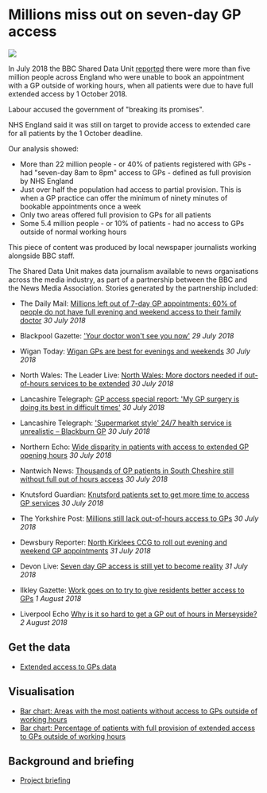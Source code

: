 # Millions miss out on seven-day GP access

![](https://ichef.bbci.co.uk/news/624/cpsprodpb/7BBF/production/_102697613_chart-nogp_provision-isoyi-nc.png)

In July 2018 the BBC Shared Data Unit [reported](https://www.bbc.co.uk/news/uk-england-44938759) there were more than five million people across England who were unable to book an appointment with a GP outside of working hours, when all patients were due to have full extended access by 1 October 2018.

Labour accused the government of "breaking its promises".

NHS England said it was still on target to provide access to extended care for all patients by the 1 October deadline.

Our analysis showed:

- More than 22 million people - or 40% of patients registered with GPs - had "seven-day 8am to 8pm" access to GPs - defined as full provision by NHS England
- Just over half the population had access to partial provision. This is when a GP practice can offer the minimum of ninety minutes of bookable appointments once a week
- Only two areas offered full provision to GPs for all patients
- Some 5.4 million people - or 10% of patients - had no access to GPs outside of normal working hours

This piece of content was produced by local newspaper journalists working alongside BBC staff.

The Shared Data Unit makes data journalism available to news organisations across the media industry, as part of a partnership between the BBC and the News Media Association. Stories generated by the partnership included:

* The Daily Mail: [Millions left out of 7-day GP appointments: 60% of people do not have full evening and weekend access to their family doctor](http://www.dailymail.co.uk/health/article-6007397/Millions-not-evening-weekend-access-family-doctor.html) *30 July 2018*
* Blackpool Gazette: ['Your doctor won't see you now'](https://www.blackpoolgazette.co.uk/news/health/your-doctor-won-t-see-you-now-1-9275153) *29 July 2018*


* Wigan Today: [Wigan GPs are best for evenings and weekends](https://www.wigantoday.net/news/wigan-gps-are-best-for-evenings-and-weekends-1-92758410) *30 July 2018*
* North Wales: The Leader Live: [North Wales: More doctors needed if out-of-hours services to be extended](http://www.leaderlive.co.uk/news/16385999.north-wales-more-doctors-needed-if-out-of-hours-services-to-be-extended/) *30 July 2018*
* Lancashire Telegraph: [GP access special report: 'My GP surgery is doing its best in difficult times'](http://www.lancashiretelegraph.co.uk/news/16385460.gp-access-special-report-my-gp-surgery-is-doing-its-best-in-difficult-times/) *30 July 2018*
* Lancashire Telegraph: ['Supermarket style' 24/7 health service is unrealistic – Blackburn GP](http://www.lancashiretelegraph.co.uk/news/16385462.supermarket-style-247-health-service-is-unrealistic-blackburn-gp/) *30 July 2018*
* Northern Echo: [Wide disparity in patients with access to extended GP opening hours](http://www.thenorthernecho.co.uk/news/16384998.wide-disparity-in-patients-with-access-to-extended-gp-opening-hours/) *30 July 2018*
* Nantwich News: [Thousands of GP patients in South Cheshire still without full out of hours access](https://thenantwichnews.co.uk/2018/07/30/thousands-of-gp-patients-in-south-cheshire-still-without-full-out-of-hours-access/) *30 July 2018*
* Knutsford Guardian: [Knutsford patients set to get more time to access GP services](http://www.knutsfordguardian.co.uk/news/16385877.knutsford-patients-set-to-get-more-time-to-access-gp-services/) *30 July 2018*
* The Yorkshire Post: [Millions still lack out-of-hours access to GPs](https://www.yorkshirepost.co.uk/news/millions-still-lack-out-of-hours-access-to-gps-1-9274870) *30 July 2018*


* Dewsbury Reporter: [North Kirklees CCG to roll out evening and weekend GP appointments](https://www.dewsburyreporter.co.uk/news/north-kirklees-ccg-to-roll-out-evening-and-weekend-gp-appointments-1-9278226) *31 July 2018*
* Devon Live: [Seven day GP access is still yet to become reality](https://www.devonlive.com/news/devon-news/seven-day-gp-access-still-1844975) *31 July 2018*
* Ilkley Gazette: [Work goes on to try to give residents better access to GPs](http://www.ilkleygazette.co.uk/news/16388004.work-goes-on-to-try-to-give-residents-better-access-to-gps/) *1 August 2018*
* Liverpool Echo [Why is it so hard to get a GP out of hours in Merseyside?](https://www.liverpoolecho.co.uk/news/liverpool-news/hard-gp-out-hours-merseyside-14978832) *2 August 2018*


## Get the data

  * [Extended access to GPs data](https://docs.google.com/spreadsheets/d/1xk1_9ZeD1XWO20pcAGZbxlqj9gmBOe6LWmwOgfTTBCE/edit#gid=838396479)

## Visualisation

* [Bar chart: Areas with the most patients without access to GPs outside of working hours](https://ichef.bbci.co.uk/news/624/cpsprodpb/7BBF/production/_102697613_chart-nogp_provision-isoyi-nc.png)
* [Bar chart: Percentage of patients with full provision of extended access to GPs outside of working hours](https://ichef.bbci.co.uk/news/624/cpsprodpb/B0FD/production/_102690354_chart-full_provision_regions-xn7u2-nc.png)

## Background and briefing

* [Project briefing](https://docs.google.com/document/d/1_Uq6uJGg0O4WdRo7ZO-5WvHg2ecIfcnJHrjiL8U4u2M/edit#heading=h.z6ne0og04bp5)
